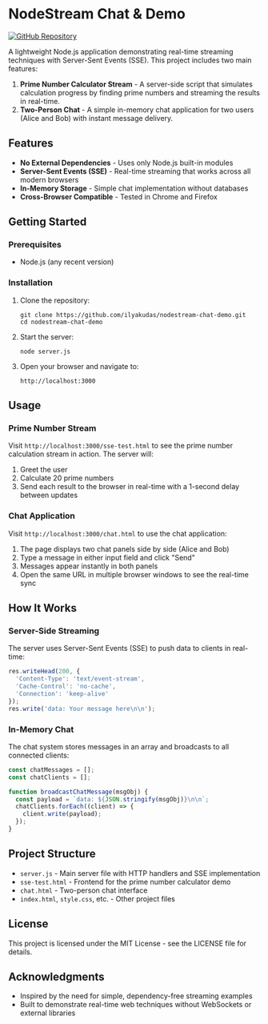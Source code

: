 # NodeStream Chat & Demo

[![GitHub Repository](https://img.shields.io/badge/GitHub-Repository-blue.svg)](https://github.com/ilyakudas/nodestream-chat-demo)

A lightweight Node.js application demonstrating real-time streaming techniques with Server-Sent Events (SSE). This project includes two main features:

1. **Prime Number Calculator Stream** - A server-side script that simulates calculation progress by finding prime numbers and streaming the results in real-time.
2. **Two-Person Chat** - A simple in-memory chat application for two users (Alice and Bob) with instant message delivery.

## Features

- **No External Dependencies** - Uses only Node.js built-in modules
- **Server-Sent Events (SSE)** - Real-time streaming that works across all modern browsers
- **In-Memory Storage** - Simple chat implementation without databases
- **Cross-Browser Compatible** - Tested in Chrome and Firefox

## Getting Started

### Prerequisites

- Node.js (any recent version)

### Installation

1. Clone the repository:
   ```
   git clone https://github.com/ilyakudas/nodestream-chat-demo.git
   cd nodestream-chat-demo
   ```

2. Start the server:
   ```
   node server.js
   ```

3. Open your browser and navigate to:
   ```
   http://localhost:3000
   ```

## Usage

### Prime Number Stream

Visit `http://localhost:3000/sse-test.html` to see the prime number calculation stream in action. The server will:

1. Greet the user
2. Calculate 20 prime numbers
3. Send each result to the browser in real-time with a 1-second delay between updates

### Chat Application

Visit `http://localhost:3000/chat.html` to use the chat application:

1. The page displays two chat panels side by side (Alice and Bob)
2. Type a message in either input field and click "Send"
3. Messages appear instantly in both panels
4. Open the same URL in multiple browser windows to see the real-time sync

## How It Works

### Server-Side Streaming

The server uses Server-Sent Events (SSE) to push data to clients in real-time:

```javascript
res.writeHead(200, {
  'Content-Type': 'text/event-stream',
  'Cache-Control': 'no-cache',
  'Connection': 'keep-alive'
});
res.write('data: Your message here\n\n');
```

### In-Memory Chat

The chat system stores messages in an array and broadcasts to all connected clients:

```javascript
const chatMessages = [];
const chatClients = [];

function broadcastChatMessage(msgObj) {
  const payload = `data: ${JSON.stringify(msgObj)}\n\n`;
  chatClients.forEach((client) => {
    client.write(payload);
  });
}
```

## Project Structure

- `server.js` - Main server file with HTTP handlers and SSE implementation
- `sse-test.html` - Frontend for the prime number calculator demo
- `chat.html` - Two-person chat interface
- `index.html`, `style.css`, etc. - Other project files

## License

This project is licensed under the MIT License - see the LICENSE file for details.

## Acknowledgments

- Inspired by the need for simple, dependency-free streaming examples
- Built to demonstrate real-time web techniques without WebSockets or external libraries
